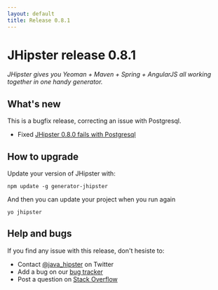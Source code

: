 ```yaml
---
layout: default
title: Release 0.8.1
---
```


JHipster release 0.8.1
==================

*JHipster gives you Yeoman + Maven + Spring + AngularJS all working together in one handy generator.*

What's new
----------

This is a bugfix release, correcting an issue with Postgresql.

- Fixed [JHipster 0.8.0 fails with Postgresql](https://github.com/jhipster/generator-jhipster/issues/105)

How to upgrade
------------

Update your version of JHipster with:

```
npm update -g generator-jhipster
```

And then you can update your project when you run again

```
yo jhipster
```

Help and bugs
--------------

If you find any issue with this release, don't hesiste to:

- Contact [@java_hipster](https://twitter.com/java_hipster) on Twitter
- Add a bug on our [bug tracker](https://github.com/jhipster/generator-jhipster/issues?state=open)
- Post a question on [Stack Overflow](http://stackoverflow.com/tags/jhipster/info)
